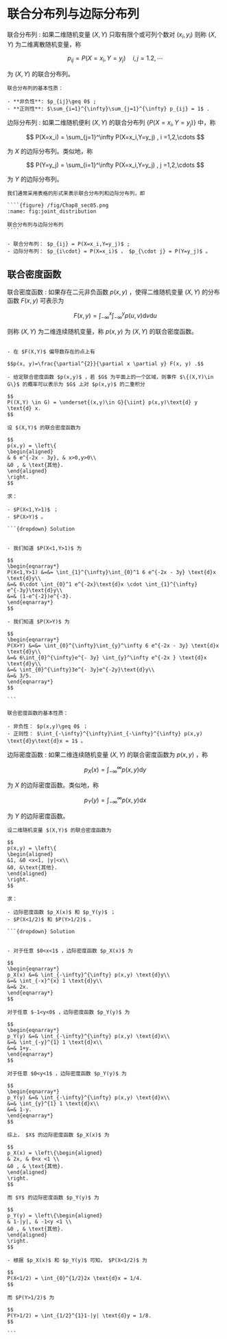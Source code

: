 # 联合分布列与边际分布列

联合分布列
: 如果二维随机变量 $(X,Y)$ 只取有限个或可列个数对 $\left(x_{i}, y_{i}\right)$ 
则称 $(X,Y)$ 为二维离散随机变量，称

$$p_{i j}=P\left(X=x_{i}, Y=y_{j}\right) \quad i, j=1.2, \cdots$$

为 $(X,Y)$ 的联合分布列。

`````{prf:property}
联合分布列的基本性质：

- **非负性**: $p_{ij}\geq 0$ ;
- **正则性**: $\sum_{i=1}^{\infty}\sum_{j=1}^{\infty} p_{ij} = 1$ .

`````

边际分布列
: 如果二维随机便利 $(X,Y)$ 的联合分布列 $\{P(X=x_i,Y=y_j)\}$ 中，称

$$
P(X=x_i) = \sum_{j=1}^\infty P(X=x_i,Y=y_j) , i =1,2,\cdots
$$

为 $X$ 的边际分布列。类似地，称

$$
P(Y=y_j) = \sum_{i=1}^\infty P(X=x_i,Y=y_j) , j =1,2,\cdots
$$

为 $Y$ 的边际分布列。

``````{admonition} Remark
我们通常采用表格的形式来表示联合分布列和边际分布列，即

````{figure} /fig/Chap8_sec05.png
:name: fig:joint_distribution

联合分布列与边际分布列
````

- 联合分布列： $p_{ij} = P(X=x_i,Y=y_j)$ ;
- 边际分布列： $p_{i\cdot} = P(X=x_i)$ ， $p_{\cdot j} = P(Y=y_j)$ 。

``````

## 联合密度函数

联合密度函数
: 如果存在二元非负函数 $p(x,y)$ ，使得二维随机变量 $(X,Y)$ 的分布函数 $F(x,y)$ 可表示为

$$F(x, y)=\int_{-\infty}^{x} \int_{-\infty}^{y} p(u, v) \text{d} v \text{d} u$$

则称 $(X,Y)$ 为二维连续随机变量，称 $p(x,y)$ 为 $(X,Y)$ 的联合密度函数。

```{admonition} Remark

- 在 $F(X,Y)$ 偏导数存在的点上有

$$p(x, y)=\frac{\partial^{2}}{\partial x \partial y} F(x, y) .$$

- 给定联合密度函数 $p(x,y)$ ，若 $G$ 为平面上的一个区域，则事件 $\{(X,Y)\in G\}$ 的概率可以表示为 $G$ 上对 $p(x,y)$ 的二重积分

$$
P((X,Y) \in G) = \underset{(x,y)\in G}{\iint} p(x,y)\text{d} y \text{d} x.
$$

```

`````{prf:example}
设 $(X,Y)$ 的联合密度函数为

$$
p(x,y) = \left\{
\begin{aligned}
& 6 e^{-2x - 3y}, & x>0,y>0\\
&0 , & \text{其他}.
\end{aligned}
\right.
$$

求：

- $P(X<1,Y>1)$ ；
- $P(X>Y)$ 。

```{dropdown} Solution


- 我们知道 $P(X<1,Y>1)$ 为

$$
\begin{eqnarray*}
P(X<1,Y>1) &=&= \int_{1}^{\infty}\int_{0}^1 6 e^{-2x - 3y} \text{d}x \text{d}y\\
&=& 6\cdot \int_{0}^1 e^{-2x}\text{d}x \cdot \int_{1}^{\infty} e^{-3y}\text{d}y\\
&=& (1-e^{-2})e^{-3}.
\end{eqnarray*}
$$

- 我们知道 $P(X>Y)$ 为

$$
\begin{eqnarray*}
P(X>Y) &=&= \int_{0}^{\infty}\int_{y}^\infty 6 e^{-2x - 3y} \text{d}x \text{d}y\\
&=& 6\int_{0}^{\infty}e^{- 3y} \int_{y}^\infty e^{-2x } \text{d}x \text{d}y\\
&=& \int_{0}^{\infty}3e^{- 3y}e^{-2y}\text{d}y\\
&=& 3/5.
\end{eqnarray*}
$$

```
`````

`````{prf:property}
联合密度函数的基本性质：

- 非负性： $p(x,y)\geq 0$ ；
- 正则性： $\int_{-\infty}^{\infty}\int_{-\infty}^{\infty} p(x,y) \text{d}y\text{d}x = 1$ 。

`````

边际密度函数
: 如果二维连续随机变量 $(X,Y)$ 的联合密度函数为 $p(x,y)$ ，称

$$p_X(x) = \int_{-\infty}^{\infty} p(x,y) \text{d}y$$

为 $X$ 的边际密度函数。类似地，称

$$p_Y(y) = \int_{-\infty}^{\infty} p(x,y) \text{d}x$$

为 $Y$ 的边际密度函数。

`````{prf:example}
设二维随机变量 $(X,Y)$ 的联合密度函数为

$$
p(x,y) = \left\{
\begin{aligned}
&1, &0 <x<1, |y|<x\\
&0, &\text{其他}.
\end{aligned}
\right.
$$

求：

- 边际密度函数 $p_X(x)$ 和 $p_Y(y)$ ；
- $P(X<1/2)$ 和 $P(Y>1/2)$ 。

```{dropdown} Solution


- 对于任意 $0<x<1$ ，边际密度函数 $p_X(x)$ 为

$$
\begin{eqnarray*}
p_X(x) &=& \int_{-\infty}^{\infty} p(x,y) \text{d}y\\
&=& \int_{-x}^{x} 1 \text{d}y\\
&=& 2x.
\end{eqnarray*}
$$

对于任意 $-1<y<0$ ，边际密度函数 $p_Y(y)$ 为

$$
\begin{eqnarray*}
p_Y(y) &=& \int_{-\infty}^{\infty} p(x,y) \text{d}x\\
&=& \int_{-y}^{1} 1 \text{d}x\\
&=& 1+y.
\end{eqnarray*}
$$

对于任意 $0<y<1$ ，边际密度函数 $p_Y(y)$ 为

$$
\begin{eqnarray*}
p_Y(y) &=& \int_{-\infty}^{\infty} p(x,y) \text{d}x\\
&=& \int_{y}^{1} 1 \text{d}x\\
&=& 1-y.
\end{eqnarray*}
$$

综上， $X$ 的边际密度函数 $p_X(x)$ 为

$$
p_X(x) = \left\{\begin{aligned}
& 2x, & 0<x <1 \\
&0 , & \text{其他}.
\end{aligned}
\right.
$$

而 $Y$ 的边际密度函数 $p_Y(y)$ 为

$$
p_Y(y) = \left\{\begin{aligned}
& 1-|y|, & -1<y <1 \\
&0 , & \text{其他}.
\end{aligned}
\right.
$$

- 根据 $p_X(x)$ 和 $p_Y(y)$ 可知， $P(X<1/2)$ 为

$$
P(X<1/2) = \int_{0}^{1/2}2x \text{d}x = 1/4.
$$

而 $P(Y>1/2)$ 为

$$
P(Y>1/2) = \int_{1/2}^{1}1-|y| \text{d}y = 1/8.
$$

```
`````